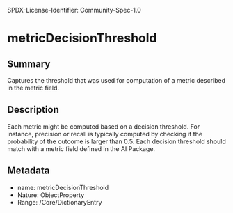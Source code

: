 SPDX-License-Identifier: Community-Spec-1.0

# metricDecisionThreshold

## Summary

Captures the threshold that was used for computation of a metric described in the metric field.

## Description

Each metric might be computed based on a decision threshold. 
For instance, precision or recall is typically computed by checking
if the probability of the outcome is larger than 0.5.
Each decision threshold should match with a metric field defined in the AI Package.

## Metadata

- name: metricDecisionThreshold
- Nature: ObjectProperty
- Range: /Core/DictionaryEntry
